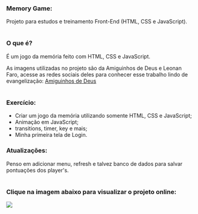 ### Memory Game:

Projeto para estudos e treinamento Front-End (HTML, CSS e JavaScript).
#
### O que é?

É um jogo da memória feito com HTML, CSS e JavaScript. 

As imagens utilizadas no projeto são da Amiguinhos de Deus e Leonan Faro, acesse as redes sociais deles para conhecer esse trabalho lindo de evangelização:
[Amiguinhos de Deus](https://www.instagram.com/amiguinhosdedeus/)
#
### Exercício:

* Criar um jogo da memória utilizando somente HTML, CSS e JavaScript;
* Animação em JavaScript;
* transitions, timer, key e mais;
* Minha primeira tela de Login.

### Atualizações:

Penso em adicionar menu, refresh e talvez banco de dados para salvar pontuações dos player's.

#
### Clique na imagem abaixo para visualizar o projeto online:

<a href="https://sarahpossidonio.github.io/memory-game/" rel="nofollow">
<img src="https://media.discordapp.net/attachments/701319447431872543/1035243697039740968/5689103_03.png?width=925&height=473" width: 100%;">
</a>
